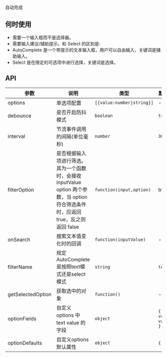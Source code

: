 自动完成

## 何时使用

- 需要一个输入框而不是选择器。
- 需要输入建议/辅助提示。和 Select 的区别是:
- AutoComplete 是一个带提示的文本输入框，用户可以自由输入，关键词是辅助输入。
- Select 是在限定的可选项中进行选择，关键词是选择。

## API

| 参数 | 说明 | 类型 | 默认值 |
| --- | --- | --- | --- |
| options | 单选项配置 | `[{value:number\|string}]` | - |
| debounce | 是否开启防抖模式 | `boolean` | `true` |
| interval | 节流事件调用的间隔(单位毫秒) | `number` | `300` |
| filterOption | 是否根据输入项进行筛选。其为一个函数时，会接收 inputValue option 两个参数，当 option 符合筛选条件时，应返回 true，反之则返回 false | `function(input,option)` | true |
| onSearch | 搜索文本值变化时的回调 | `function(inputValue)` | - |
| filterName | 规定AutoComplete是按照text模式还是select模式 | `string` | `text` |
| getSelectedOption | 获取选中的对象 | `function()` | - |
| optionFields | 自定义 options 中 text value 的字段 | `object` | `{ value: value, }` |
| optionDefaults | 自定义options默认属性 | `object` | `{ }` |
